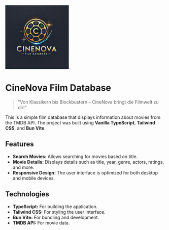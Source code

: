 
<img src="./public/assets/CineNova_logo_1.png" alt="CineNova Logo" style="width: 200px; height: auto;">

# CineNova Film Database

> "Von Klassikern bis Blockbustern – CineNova bringt die Filmwelt zu dir!"

This is a simple film database that displays information about movies from the TMDB API. The project was built using **Vanilla TypeScript**, **Tailwind CSS**, and **Bun Vite**.

## Features

- **Search Movies:** Allows searching for movies based on title.
- **Movie Details:** Displays details such as title, year, genre, actors, ratings, and more.
- **Responsive Design:** The user interface is optimized for both desktop and mobile devices.

## Technologies

- **TypeScript:** For building the application.
- **Tailwind CSS:** For styling the user interface.
- **Bun Vite:** For bundling and development.
- **TMDB API:** For movie data.

